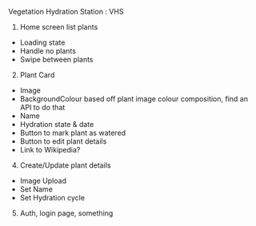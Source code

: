 Vegetation Hydration Station : VHS

1. Home screen list plants

- Loading state
- Handle no plants
- Swipe between plants

2. Plant Card

- Image
- BackgroundColour based off plant image colour composition, find an API to do that
- Name
- Hydration state & date
- Button to mark plant as watered
- Button to edit plant details
- Link to Wikipedia?

4. Create/Update plant details

- Image Upload
- Set Name
- Set Hydration cycle

5. Auth, login page, something
